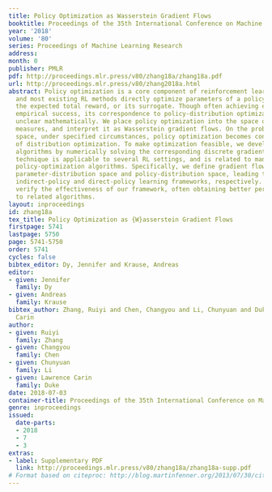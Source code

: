 ```yaml
---
title: Policy Optimization as Wasserstein Gradient Flows
booktitle: Proceedings of the 35th International Conference on Machine Learning
year: '2018'
volume: '80'
series: Proceedings of Machine Learning Research
address: 
month: 0
publisher: PMLR
pdf: http://proceedings.mlr.press/v80/zhang18a/zhang18a.pdf
url: http://proceedings.mlr.press/v80/zhang2018a.html
abstract: Policy optimization is a core component of reinforcement learning (RL),
  and most existing RL methods directly optimize parameters of a policy based on maximizing
  the expected total reward, or its surrogate. Though often achieving encouraging
  empirical success, its correspondence to policy-distribution optimization has been
  unclear mathematically. We place policy optimization into the space of probability
  measures, and interpret it as Wasserstein gradient flows. On the probability-measure
  space, under specified circumstances, policy optimization becomes convex in terms
  of distribution optimization. To make optimization feasible, we develop efficient
  algorithms by numerically solving the corresponding discrete gradient flows. Our
  technique is applicable to several RL settings, and is related to many state-of-the-art
  policy-optimization algorithms. Specifically, we define gradient flows on both the
  parameter-distribution space and policy-distribution space, leading to what we term
  indirect-policy and direct-policy learning frameworks, respectively. Extensive experiments
  verify the effectiveness of our framework, often obtaining better performance compared
  to related algorithms.
layout: inproceedings
id: zhang18a
tex_title: Policy Optimization as {W}asserstein Gradient Flows
firstpage: 5741
lastpage: 5750
page: 5741-5750
order: 5741
cycles: false
bibtex_editor: Dy, Jennifer and Krause, Andreas
editor:
- given: Jennifer
  family: Dy
- given: Andreas
  family: Krause
bibtex_author: Zhang, Ruiyi and Chen, Changyou and Li, Chunyuan and Duke, Lawrence
  Carin
author:
- given: Ruiyi
  family: Zhang
- given: Changyou
  family: Chen
- given: Chunyuan
  family: Li
- given: Lawrence Carin
  family: Duke
date: 2018-07-03
container-title: Proceedings of the 35th International Conference on Machine Learning
genre: inproceedings
issued:
  date-parts:
  - 2018
  - 7
  - 3
extras:
- label: Supplementary PDF
  link: http://proceedings.mlr.press/v80/zhang18a/zhang18a-supp.pdf
# Format based on citeproc: http://blog.martinfenner.org/2013/07/30/citeproc-yaml-for-bibliographies/
---
```

